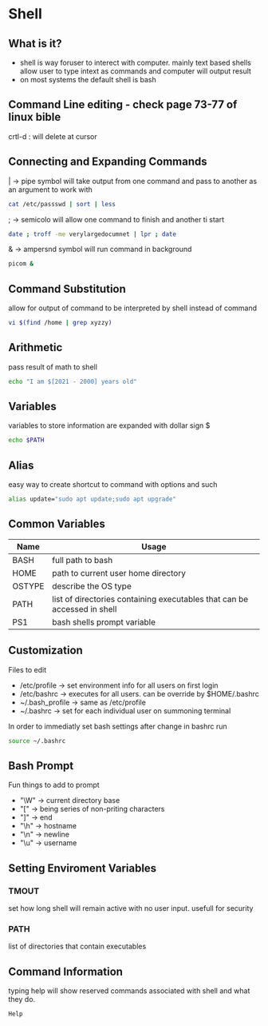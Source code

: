 # Shell

## What is it?

- shell is way foruser to interect with computer. mainly text based shells allow user to type intext as commands and computer will output result
- on most systems the default shell is bash

## Command Line editing - check page 73-77 of linux bible

crtl-d : will delete at cursor

## Connecting and Expanding Commands

| -> pipe symbol will take output from one command and pass to another as an argument to work with

```bash
cat /etc/passswd | sort | less
```

; -> semicolo will allow one command to finish and another ti start

```bash
date ; troff -me verylargedocumnet | lpr ; date
```
& -> ampersnd symbol will run command in background
```bash
picom &
```

## Command Substitution

allow for output of command to be interpreted by shell instead of command

```bash
vi $(find /home | grep xyzzy)
```

## Arithmetic

pass result of math to shell
```bash
echo "I am $[2021 - 2000] years old"
```

## Variables

variables to store information are expanded with dollar sign $

```bash
echo $PATH
```

## Alias

easy way to create shortcut to command with options and such
```bash
alias update="sudo apt update;sudo apt upgrade"
```
## Common Variables

|Name|Usage|
|----|-----|
|BASH| full path to bash|
|HOME|path to current user home directory|
|OSTYPE| describe the OS type|
|PATH| list of directories containing executables that can be accessed in shell|
|PS1| bash shells prompt variable|

## Customization

 Files to edit

 - /etc/profile -> set environment info for all users on first login
 - /etc/bashrc -> executes for all users. can be override by $HOME/.bashrc
 - ~/.bash_profile -> same as /etc/profile
 - ~/.bashrc -> set for each individual user on summoning terminal

 In order to immediatly set bash settings after change in bashrc run
 ```bash
 source ~/.bashrc
 ```

 ## Bash Prompt

Fun things to add to prompt

- "\W" -> current directory base
- "\[" -> being series of non-priting characters
- "\]" -> end
- "\h" -> hostname
- "\n" -> newline
- "\u" -> username

## Setting Enviroment Variables

### TMOUT

set how long shell will remain active with no user input. usefull for security

### PATH
list of directories that contain executables

## Command Information

typing help will show reserved commands associated with shell and what they do.

```bash
Help
```
